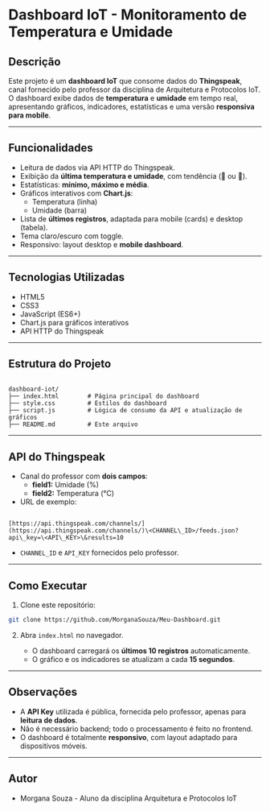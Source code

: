 

# Dashboard IoT - Monitoramento de Temperatura e Umidade

## Descrição
Este projeto é um **dashboard IoT** que consome dados do **Thingspeak**, canal fornecido pelo professor da disciplina de Arquitetura e Protocolos IoT.  
O dashboard exibe dados de **temperatura** e **umidade** em tempo real, apresentando gráficos, indicadores, estatísticas e uma versão **responsiva para mobile**.

---

## Funcionalidades

- Leitura de dados via API HTTP do Thingspeak.
- Exibição da **última temperatura e umidade**, com tendência (🔼 ou 🔽).
- Estatísticas: **mínimo, máximo e média**.
- Gráficos interativos com **Chart.js**:
  - Temperatura (linha)
  - Umidade (barra)
- Lista de **últimos registros**, adaptada para mobile (cards) e desktop (tabela).
- Tema claro/escuro com toggle.
- Responsivo: layout desktop e **mobile dashboard**.

---

## Tecnologias Utilizadas

- HTML5
- CSS3
- JavaScript (ES6+)
- Chart.js para gráficos interativos
- API HTTP do Thingspeak

---

## Estrutura do Projeto

```

dashboard-iot/
├── index.html        # Página principal do dashboard
├── style.css         # Estilos do dashboard
├── script.js         # Lógica de consumo da API e atualização de gráficos
├── README.md         # Este arquivo

```

---

## API do Thingspeak

- Canal do professor com **dois campos**:
  - **field1:** Umidade (%)
  - **field2:** Temperatura (°C)
- URL de exemplo:
```

[https://api.thingspeak.com/channels/](https://api.thingspeak.com/channels/)\<CHANNEL\_ID>/feeds.json?api\_key=\<API\_KEY>\&results=10

````
- `CHANNEL_ID` e `API_KEY` fornecidos pelo professor.

---

## Como Executar

1. Clone este repositório:
```bash
git clone https://github.com/MorganaSouza/Meu-Dashboard.git
````

2. Abra `index.html` no navegador.

   * O dashboard carregará os **últimos 10 registros** automaticamente.
   * O gráfico e os indicadores se atualizam a cada **15 segundos**.

---

## Observações

* A **API Key** utilizada é pública, fornecida pelo professor, apenas para **leitura de dados**.
* Não é necessário backend; todo o processamento é feito no frontend.
* O dashboard é totalmente **responsivo**, com layout adaptado para dispositivos móveis.

---

## Autor

* Morgana Souza - Aluno da disciplina Arquitetura e Protocolos IoT

